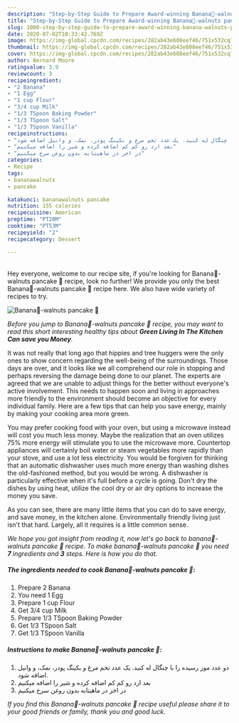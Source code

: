 ```yaml
---
description: "Step-by-Step Guide to Prepare Award-winning Banana🍌-walnuts pancake 🥞"
title: "Step-by-Step Guide to Prepare Award-winning Banana🍌-walnuts pancake 🥞"
slug: 1000-step-by-step-guide-to-prepare-award-winning-banana-walnuts-pancake
date: 2020-07-02T10:33:42.769Z
image: https://img-global.cpcdn.com/recipes/282ab43e608eef46/751x532cq70/banana🍌-walnuts-pancake-🥞-recipe-main-photo.jpg
thumbnail: https://img-global.cpcdn.com/recipes/282ab43e608eef46/751x532cq70/banana🍌-walnuts-pancake-🥞-recipe-main-photo.jpg
cover: https://img-global.cpcdn.com/recipes/282ab43e608eef46/751x532cq70/banana🍌-walnuts-pancake-🥞-recipe-main-photo.jpg
author: Bernard Moore
ratingvalue: 3.9
reviewcount: 3
recipeingredient:
- "2 Banana"
- "1 Egg"
- "1 cup Flour"
- "3/4 cup Milk"
- "1/3 TSpoon Baking Powder"
- "1/3 TSpoon Salt"
- "1/3 TSpoon Vanilla"
recipeinstructions:
- "دو عدد موز رسیده را با چنگال له کنید. یک عدد تخم مرغ و بکینگ پودر، نمک، و وانیل اضافه شود."
- "بعد ارد رو کم کم اضافه کرده و شیر را اضافه میکنیم"
- "در اخر در ماهیتابه بدون روغن سرخ میکنیم"
categories:
- Recipe
tags:
- bananawalnuts
- pancake

katakunci: bananawalnuts pancake 
nutrition: 155 calories
recipecuisine: American
preptime: "PT20M"
cooktime: "PT53M"
recipeyield: "2"
recipecategory: Dessert

---
```

<br>
Hey everyone, welcome to our recipe site, if you're looking for Banana🍌-walnuts pancake 🥞 recipe, look no further! We provide you only the best Banana🍌-walnuts pancake 🥞 recipe here. We also have wide variety of recipes to try.
<br>


![Banana🍌-walnuts pancake 🥞](https://img-global.cpcdn.com/recipes/282ab43e608eef46/751x532cq70/banana🍌-walnuts-pancake-🥞-recipe-main-photo.jpg)

<i>Before you jump to Banana🍌-walnuts pancake 🥞 recipe, you may want to read this short interesting healthy tips about 
<strong>Green Living In The Kitchen Can save you Money</strong>.</i>
</br>

It was not really that long ago that hippies and tree huggers were the only ones to show concern regarding the well-being of the surroundings. Those days are over, and it looks like we all comprehend our role in stopping and perhaps reversing the damage being done to our planet. The experts are agreed that we are unable to adjust things for the better without everyone's active involvement. This needs to happen soon and living in approaches more friendly to the environment should become an objective for every individual family. Here are a few tips that can help you save energy, mainly by making your cooking area more green.

You may prefer cooking food with your oven, but using a microwave instead will cost you much less money. Maybe the realization that an oven utilizes 75% more energy will stimulate you to use the microwave more. Countertop appliances will certainly boil water or steam vegetables more rapidly than your stove, and use a lot less electricity. You would be forgiven for thinking that an automatic dishwasher uses much more energy than washing dishes the old-fashioned method, but you would be wrong. A dishwasher is particularly effective when it's full before a cycle is going. Don't dry the dishes by using heat, utilize the cool dry or air dry options to increase the money you save.

As you can see, there are many little items that you can do to save energy, and save money, in the kitchen alone. Environmentally friendly living just isn't that hard. Largely, all it requires is a little common sense.


<i>We hope you got insight from reading it, now let's go back to banana🍌-walnuts pancake 🥞 recipe. To make banana🍌-walnuts pancake 🥞 you need <strong>7</strong> ingredients and <strong>3</strong> steps. Here is how you do that.
</i>

##### The ingredients needed to cook Banana🍌-walnuts pancake 🥞:

1. Prepare 2 Banana
1. You need 1 Egg
1. Prepare 1 cup Flour
1. Get 3/4 cup Milk
1. Prepare 1/3 TSpoon Baking Powder
1. Get 1/3 TSpoon Salt
1. Get 1/3 TSpoon Vanilla


##### Instructions to make Banana🍌-walnuts pancake 🥞:

1. دو عدد موز رسیده را با چنگال له کنید. یک عدد تخم مرغ و بکینگ پودر، نمک، و وانیل اضافه شود.
1. بعد ارد رو کم کم اضافه کرده و شیر را اضافه میکنیم
1. در اخر در ماهیتابه بدون روغن سرخ میکنیم


<i>If you find this Banana🍌-walnuts pancake 🥞 recipe useful please share it to your good friends or family, thank you and good luck.</i>
